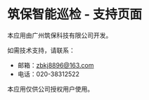 # 筑保智能巡检 - 支持页面

本应用由广州筑保科技有限公司开发。

如需技术支持，请联系：
- 邮箱：zbkj8896@163.com
- 电话：020-38312522

本应用仅供公司授权用户使用。
